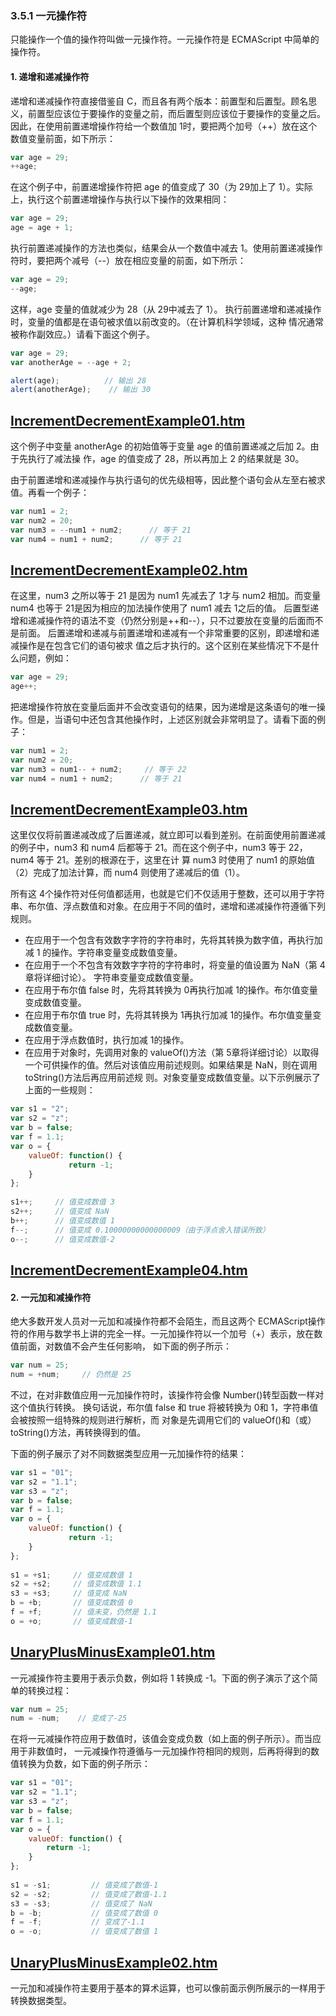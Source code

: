 ### 3.5.1 一元操作符

只能操作一个值的操作符叫做一元操作符。一元操作符是 ECMAScript 中简单的操作符。

#### 1. 递增和递减操作符

递增和递减操作符直接借鉴自 C，而且各有两个版本：前置型和后置型。顾名思义，前置型应该位于要操作的变量之前，而后置型则应该位于要操作的变量之后。因此，在使用前置递增操作符给一个数值加 1时，要把两个加号（++）放在这个数值变量前面，如下所示：

```js
var age = 29;
++age;
```

在这个例子中，前置递增操作符把 age 的值变成了 30（为 29加上了 1）。实际上，执行这个前置递增操作与执行以下操作的效果相同：

 ```js
var age = 29;
age = age + 1;
```

执行前置递减操作的方法也类似，结果会从一个数值中减去 1。使用前置递减操作符时，要把两个减号（--）放在相应变量的前面，如下所示：

```js
var age = 29;
--age;
```

这样，age 变量的值就减少为 28（从 29中减去了 1）。 执行前置递增和递减操作时，变量的值都是在语句被求值以前改变的。（在计算机科学领域，这种 情况通常被称作副效应。）请看下面这个例子。

```js
var age = 29;
var anotherAge = --age + 2;

alert(age);          // 输出 28
alert(anotherAge);    // 输出 30
```

[IncrementDecrementExample01.htm](IncrementDecrementExample01.htm)
---

这个例子中变量 anotherAge 的初始值等于变量 age 的值前置递减之后加 2。由于先执行了减法操 作，age 的值变成了 28，所以再加上 2 的结果就是 30。

由于前置递增和递减操作与执行语句的优先级相等，因此整个语句会从左至右被求值。再看一个例子：
 
```js
var num1 = 2;
var num2 = 20;
var num3 = --num1 + num2;      // 等于 21
var num4 = num1 + num2;      // 等于 21
```

[IncrementDecrementExample02.htm](IncrementDecrementExample02.htm)
---

在这里，num3 之所以等于 21 是因为 num1 先减去了 1才与 num2 相加。而变量 num4 也等于 21是因为相应的加法操作使用了 num1 减去 1之后的值。 后置型递增和递减操作符的语法不变（仍然分别是++和--），只不过要放在变量的后面而不是前面。 后置递增和递减与前置递增和递减有一个非常重要的区别，即递增和递减操作是在包含它们的语句被求 值之后才执行的。这个区别在某些情况下不是什么问题，例如：

```js
var age = 29;
age++;
```
 把递增操作符放在变量后面并不会改变语句的结果，因为递增是这条语句的唯一操作。但是，当语句中还包含其他操作时，上述区别就会非常明显了。请看下面的例子：

```js
var num1 = 2;
var num2 = 20;
var num3 = num1-- + num2;     // 等于 22
var num4 = num1 + num2;      // 等于 21
```

[IncrementDecrementExample03.htm](IncrementDecrementExample03.htm)
---

这里仅仅将前置递减改成了后置递减，就立即可以看到差别。在前面使用前置递减的例子中，num3 和 num4 后都等于 21。而在这个例子中，num3 等于 22，num4 等于 21。差别的根源在于，这里在计 算 num3 时使用了 num1 的原始值（2）完成了加法计算，而 num4 则使用了递减后的值（1）。

所有这 4个操作符对任何值都适用，也就是它们不仅适用于整数，还可以用于字符串、布尔值、浮点数值和对象。在应用于不同的值时，递增和递减操作符遵循下列规则。
- 在应用于一个包含有效数字字符的字符串时，先将其转换为数字值，再执行加减 1 的操作。字符串变量变成数值变量。
- 在应用于一个不包含有效数字字符的字符串时，将变量的值设置为 NaN（第 4章将详细讨论）。 字符串变量变成数值变量。
- 在应用于布尔值 false 时，先将其转换为 0再执行加减 1的操作。布尔值变量变成数值变量。
- 在应用于布尔值 true 时，先将其转换为 1再执行加减 1的操作。布尔值变量变成数值变量。
- 在应用于浮点数值时，执行加减 1的操作。
- 在应用于对象时，先调用对象的 valueOf()方法（第 5章将详细讨论）以取得一个可供操作的值。然后对该值应用前述规则。如果结果是 NaN，则在调用 toString()方法后再应用前述规 则。对象变量变成数值变量。以下示例展示了上面的一些规则：
 

```js
var s1 = "2";
var s2 = "z";
var b = false;
var f = 1.1;
var o = {
    valueOf: function() {
             return -1;
    }
};
 
s1++;     // 值变成数值 3
s2++;     // 值变成 NaN
b++;      // 值变成数值 1
f--;      // 值变成 0.10000000000000009（由于浮点舍入错误所致）
o--;      // 值变成数值-2
```

[IncrementDecrementExample04.htm](IncrementDecrementExample04.htm)
---

#### 2. 一元加和减操作符

绝大多数开发人员对一元加和减操作符都不会陌生，而且这两个 ECMAScript操作符的作用与数学书上讲的完全一样。一元加操作符以一个加号（+）表示，放在数值前面，对数值不会产生任何影响， 如下面的例子所示：

```js
var num = 25;
num = +num;     // 仍然是 25
```

 不过，在对非数值应用一元加操作符时，该操作符会像 Number()转型函数一样对这个值执行转换。 换句话说，布尔值 false 和 true 将被转换为 0和 1，字符串值会被按照一组特殊的规则进行解析，而 对象是先调用它们的 valueOf()和（或）toString()方法，再转换得到的值。

下面的例子展示了对不同数据类型应用一元加操作符的结果：

```js
var s1 = "01";
var s2 = "1.1";
var s3 = "z";
var b = false;
var f = 1.1;
var o = {
    valueOf: function() {
             return -1;
    }
};
 
s1 = +s1;     // 值变成数值 1
s2 = +s2;     // 值变成数值 1.1
s3 = +s3;     // 值变成 NaN
b = +b;       // 值变成数值 0
f = +f;       // 值未变，仍然是 1.1
o = +o;       // 值变成数值-1
```

[UnaryPlusMinusExample01.htm](UnaryPlusMinusExample01.htm)
---

一元减操作符主要用于表示负数，例如将 1 转换成 -1。下面的例子演示了这个简单的转换过程：

```js
var num = 25;
num = -num;    // 变成了-25
```

在将一元减操作符应用于数值时，该值会变成负数（如上面的例子所示）。而当应用于非数值时， 一元减操作符遵循与一元加操作符相同的规则，后再将得到的数值转换为负数，如下面的例子所示：
 
```js
var s1 = "01";
var s2 = "1.1";
var s3 = "z";
var b = false;
var f = 1.1;
var o = {
    valueOf: function() {
        return -1;
    }
};
 
s1 = -s1;         // 值变成了数值-1
s2 = -s2;         // 值变成了数值-1.1
s3 = -s3;         // 值变成了 NaN
b = -b;           // 值变成了数值 0
f = -f;           // 变成了-1.1
o = -o;           // 值变成了数值 1
```

[UnaryPlusMinusExample02.htm](UnaryPlusMinusExample02.htm)
---

一元加和减操作符主要用于基本的算术运算，也可以像前面示例所展示的一样用于转换数据类型。